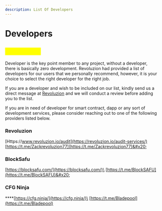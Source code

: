 ```yaml
---
description: List Of Developers
---
```


# Developers

## <mark style="color:yellow;">Developers</mark>

Developer is the key point member to any project, without a developer, there is basically zero development. Revoluzion had provided a list of developers for our users that we personally recommend, however, it is your choice to select the right developer for the right job.

If you are a developer and wish to be included on our list, kindly send us a direct message at [Revoluzion](https://t.me/Zackrevoluzion77) and we will conduct a review before adding you to the list.

If you are in need of developer for smart contract, dapp or any sort of development services, please consider reaching out to one of the following providers listed below.

### Revoluzion

[Https://www.revoluzion.io/audit](https://revoluzion.io/audit-services/) \
[https://t.me/Zackrevoluzion77](https://t.me/Zackrevoluzion77)&#x20;

### BlockSafu

[https://blocksafu.com/](https://blocksafu.com/)\
[https://t.me/BlockSAFU](https://t.me/BlockSAFU)&#x20;

### **CFG Ninja**

****[https://cfg.ninja/](https://cfg.ninja/)\
[https://t.me/Bladepool](https://t.me/Bladepool)
